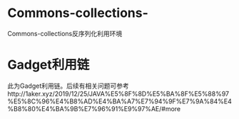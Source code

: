 # Commons-collections-
Commons-collections反序列化利用环境

# Gadget利用链
此为Gadget利用链。后续有相关问题可参考http://1aker.xyz/2019/12/25/JAVA%E5%8F%8D%E5%BA%8F%E5%88%97%E5%8C%96%E4%B8%AD%E4%BA%A7%E7%94%9F%E7%9A%84%E4%B8%80%E4%BA%9B%E7%96%91%E9%97%AE/#more
